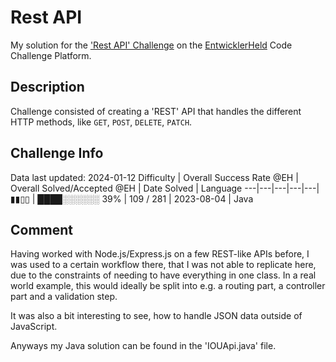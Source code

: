 # Rest API

My solution for the ['Rest API' Challenge](https://platform.entwicklerheld.de/challenge/rest-api?technology=Java) on the [EntwicklerHeld](https://platform.entwicklerheld.de/) Code Challenge Platform.

## Description
Challenge consisted of creating a 'REST' API that handles the different HTTP methods, like `GET`, `POST`, `DELETE`, `PATCH`.

## Challenge Info
Data last updated: 2024-01-12
Difficulty | Overall Success Rate @EH | Overall Solved/Accepted @EH | Date Solved | Language
---|---|---|---|---|
▮▮▯▯ | ████░░░░░░ 39% | 109 / 281 | 2023-08-04 | Java

## Comment
Having worked with Node.js/Express.js on a few REST-like APIs before, I was used to a certain workflow there, that I was not able to replicate here, due to the constraints of needing to have everything in one class. In a real world example, this would ideally be split into e.g. a routing part, a controller part and a validation step.

It was also a bit interesting to see, how to handle JSON data outside of JavaScript.

Anyways my Java solution can be found in the 'IOUApi.java' file.  